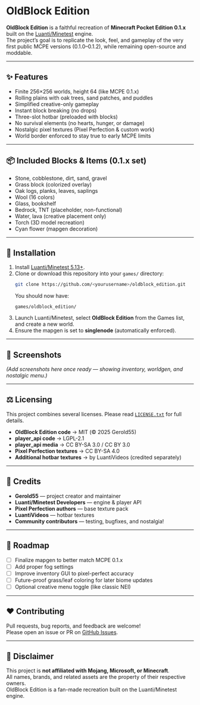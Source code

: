 # OldBlock Edition

**OldBlock Edition** is a faithful recreation of **Minecraft Pocket Edition 0.1.x** built on the [Luanti/Minetest](https://www.luanti.org) engine.  
The project’s goal is to replicate the look, feel, and gameplay of the very first public MCPE versions (0.1.0–0.1.2), while remaining open-source and moddable.

---

## ✨ Features

- Finite 256×256 worlds, height 64 (like MCPE 0.1.x)  
- Rolling plains with oak trees, sand patches, and puddles  
- Simplified creative-only gameplay  
- Instant block breaking (no drops)  
- Three-slot hotbar (preloaded with blocks)  
- No survival elements (no hearts, hunger, or damage)  
- Nostalgic pixel textures (Pixel Perfection & custom work)  
- World border enforced to stay true to early MCPE limits  

---

## 📦 Included Blocks & Items (0.1.x set)

- Stone, cobblestone, dirt, sand, gravel  
- Grass block (colorized overlay)  
- Oak logs, planks, leaves, saplings  
- Wool (16 colors)  
- Glass, bookshelf  
- Bedrock, TNT (placeholder, non-functional)  
- Water, lava (creative placement only)  
- Torch (3D model recreation)  
- Cyan flower (mapgen decoration)

---

## 📂 Installation

1. Install [Luanti/Minetest 5.13+](https://www.luanti.org/downloads/).  
2. Clone or download this repository into your `games/` directory:  
   ```bash
   git clone https://github.com/<yourusername>/oldblock_edition.git
   ```  
   You should now have:  
   ```
   games/oldblock_edition/
   ```
3. Launch Luanti/Minetest, select **OldBlock Edition** from the Games list, and create a new world.  
4. Ensure the mapgen is set to **singlenode** (automatically enforced).  

---

## 🎨 Screenshots

*(Add screenshots here once ready — showing inventory, worldgen, and nostalgic menu.)*

---

## ⚖️ Licensing

This project combines several licenses. Please read [`LICENSE.txt`](LICENSE.txt) for full details.

- **OldBlock Edition code** → MIT (© 2025 Gerold55)  
- **player_api code** → LGPL-2.1  
- **player_api media** → CC BY-SA 3.0 / CC BY 3.0  
- **Pixel Perfection textures** → CC BY-SA 4.0  
- **Additional hotbar textures** → by LuantiVideos (credited separately)  

---

## 🙏 Credits

- **Gerold55** — project creator and maintainer  
- **Luanti/Minetest Developers** — engine & player API  
- **Pixel Perfection authors** — base texture pack  
- **LuantiVideos** — hotbar textures  
- **Community contributors** — testing, bugfixes, and nostalgia!  

---

## 🚀 Roadmap

- [ ] Finalize mapgen to better match MCPE 0.1.x  
- [ ] Add proper fog settings  
- [ ] Improve inventory GUI to pixel-perfect accuracy  
- [ ] Future-proof grass/leaf coloring for later biome updates  
- [ ] Optional creative menu toggle (like classic NEI)  

---

## ❤️ Contributing

Pull requests, bug reports, and feedback are welcome!  
Please open an issue or PR on [GitHub Issues](../../issues).  

---

## 📜 Disclaimer

This project is **not affiliated with Mojang, Microsoft, or Minecraft**.  
All names, brands, and related assets are the property of their respective owners.  
OldBlock Edition is a fan-made recreation built on the Luanti/Minetest engine.

